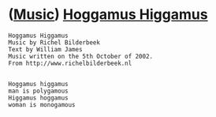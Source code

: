 # ([Music](Music.htm)) [Hoggamus Higgamus](SongHoggamusHiggamus.htm)

```
Hoggamus Higgamus
Music by Richel Bilderbeek
Text by William James
Music written on the 5th October of 2002.
From http://www.richelbilderbeek.nl


Hoggamus higgamus
man is polygamous
Higgamus hoggamus
woman is monogamous
```
